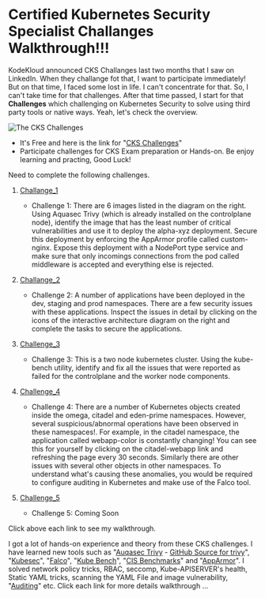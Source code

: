 # Certified Kubernetes Security Specialist Challanges Walkthrough!!!

KodeKloud announced CKS Challanges last two months that I saw on LinkedIn. When they challange fot that, I want to participate immediately! But on that time, I faced some lost in life. I can't concentrate for that. So, I can't take time for that challenges. After that time passed, I start for that **Challenges** which challenging on Kubernetes Security to solve using third party tools or native ways. Yeah, let's check the overview.

![The CKS Challenges](https://github.com/thawzinmyo/Certified-Kubernetes-Security-Specialist-Challenge/blob/master/image/CKS%20Intro/CKS_Intro.PNG)

- It's Free and here is the link for "[CKS Challenges](https://kodekloud.com/courses/cks-challenges/)"
- Participate challenges for CKS Exam preparation or Hands-on. Be enjoy learning and practing, Good Luck!

Need to complete the following challenges.

1. [Challange_1](https://github.com/thawzinmyo/Certified-Kubernetes-Security-Specialist-Challenge/blob/master/Challenge1.md)

   - Challenge 1: There are 6 images listed in the diagram on the right. Using Aquasec Trivy (which is already installed on the controlplane node), identify the image that has the least number of critical vulnerabilities and use it to deploy the alpha-xyz deployment. Secure this deployment by enforcing the AppArmor profile called custom-nginx. Expose this deployment with a NodePort type service and make sure that only incomings connections from the pod called middleware is accepted and everything else is rejected. 


2. [Challange_2](https://github.com/thawzinmyo/Certified-Kubernetes-Security-Specialist-Challenge/blob/master/Challenge2.md)

   - Challenge 2: A number of applications have been deployed in the dev, staging and prod namespaces. There are a few security issues with these applications. Inspect the issues in detail by clicking on the icons of the interactive architecture diagram on the right and complete the tasks to secure the applications.


3. [Challenge_3](https://github.com/thawzinmyo/Certified-Kubernetes-Security-Specialist-Challenge/blob/master/Challenge3.md)
   
   - Challenge 3: This is a two node kubernetes cluster. Using the kube-bench utility, identify and fix all the issues that were reported as failed for the controlplane and the worker node components.


4. [Challenge_4](https://github.com/thawzinmyo/Certified-Kubernetes-Security-Specialist-Challenge/blob/master/Challenge4.md)
   - Challenge 4: There are a number of Kubernetes objects created inside the omega, citadel and eden-prime namespaces. However, several suspicious/abnormal operations have been observed in these namespaces!. For example, in the citadel namespace, the application called webapp-color is constantly changing! You can see this for yourself by clicking on the citadel-webapp link and refreshing the page every 30 seconds. Similarly there are other issues with several other objects in other namespaces. To understand what's causing these anomalies, you would be required to configure auditing in Kubernetes and make use of the Falco tool.
   

5. [Challenge_5](https://github.com/thawzinmyo/Certified-Kubernetes-Security-Specialist-Challenge/blob/master/image/C5/Challenge5.PNG)
   - Challenge 5: Coming Soon

Click above each link to see my walkthrough.

I got a lot of hands-on experience and theory from these CKS challenges. I have learned new tools such as "[Auqasec Trivy](https://www.aquasec.com/products/trivy/) - [GitHub Source for trivy](https://github.com/aquasecurity/trivy)", "[Kubesec](https://kubesec.io/)", "[Falco](https://sysdig.com/opensource/falco/)", "[Kube Bench](https://github.com/aquasecurity/kube-bench)", "[CIS Benchmarks](https://www.cisecurity.org/cis-benchmarks/)" and "[AppArmor](https://apparmor.net/)". I solved network policy tricks, RBAC, seccomp, Kube-APISERVER's health, Static YAML tricks, scanning the YAML File and image vulnerability, "[Auditing](https://kubernetes.io/docs/tasks/debug/debug-cluster/audit/)" etc. Click each link for more details walkthrough ...
